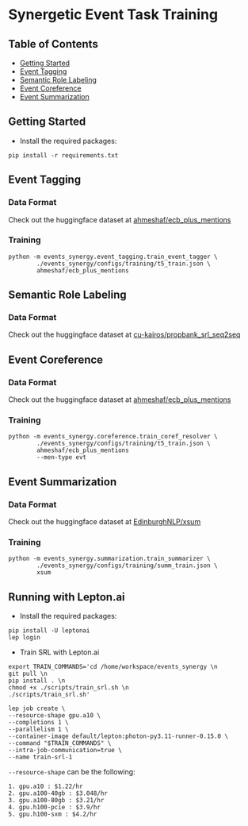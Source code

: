 # Synergetic Event Task Training

## Table of Contents
- [Getting Started](#getting-started)
- [Event Tagging](#event-tagging)
- [Semantic Role Labeling](#semantic-role-labeling)
- [Event Coreference](#event-coreference)
- [Event Summarization](#event-summarization)

## Getting Started
- Install the required packages:

```shell
pip install -r requirements.txt
```

## Event Tagging
### Data Format
Check out the huggingface dataset at [ahmeshaf/ecb_plus_mentions](https://huggingface.co/datasets/ahmeshaf/ecb_plus_mentions)

### Training
```shell
python -m events_synergy.event_tagging.train_event_tagger \
        ./events_synergy/configs/training/t5_train.json \
        ahmeshaf/ecb_plus_mentions
```

## Semantic Role Labeling
### Data Format
Check out the huggingface dataset at [cu-kairos/propbank_srl_seq2seq](https://huggingface.co/datasets/cu-kairos/propbank_srl_seq2seq)


## Event Coreference
### Data Format
Check out the huggingface dataset at [ahmeshaf/ecb_plus_mentions](https://huggingface.co/datasets/ahmeshaf/ecb_plus_mentions)

### Training
```shell
python -m events_synergy.coreference.train_coref_resolver \
        ./events_synergy/configs/training/t5_train.json \
        ahmeshaf/ecb_plus_mentions
        --men-type evt
```

## Event Summarization
### Data Format
Check out the huggingface dataset at [EdinburghNLP/xsum](https://huggingface.co/datasets/EdinburghNLP/xsum)

### Training
```shell
python -m events_synergy.summarization.train_summarizer \
        ./events_synergy/configs/training/summ_train.json \
        xsum
```

## Running with Lepton.ai
- Install the required packages:

```shell
pip install -U leptonai
lep login
```

- Train SRL with Lepton.ai

```shell
export TRAIN_COMMANDS='cd /home/workspace/events_synergy \n
git pull \n
pip install . \n
chmod +x ./scripts/train_srl.sh \n
./scripts/train_srl.sh'
```
```shell
lep job create \
--resource-shape gpu.a10 \
--completions 1 \
--parallelism 1 \
--container-image default/lepton:photon-py3.11-runner-0.15.0 \
--command "$TRAIN_COMMANDS" \
--intra-job-communication=true \
--name train-srl-1
```
`--resource-shape` can be the following:
    
    1. gpu.a10 : $1.22/hr
    2. gpu.a100-40gb : $3.048/hr
    3. gpu.a100-80gb : $3.21/hr
    4. gpu.h100-pcie : $3.9/hr 
    5. gpu.h100-sxm : $4.2/hr

